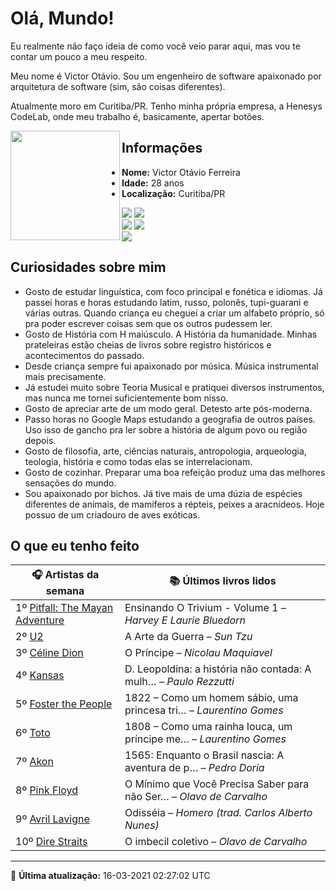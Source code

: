 # Olá, Mundo!

Eu realmente não faço ideia de como você veio parar aqui, mas vou te contar um pouco a meu respeito.

Meu nome é Victor Otávio. Sou um engenheiro de software apaixonado por arquitetura de software (sim, são coisas diferentes).

Atualmente moro em Curitiba/PR. Tenho minha própria empresa, a Henesys CodeLab, onde meu trabalho é, basicamente, apertar botões.

<img align="left" src="https://github.com/vctrtvfrrr/vctrtvfrrr/raw/master/octocat.png" alt="" width="175" />

## Informações

- **Nome:** Victor Otávio Ferreira
- **Idade:** 28 anos
- **Localização:** Curitiba/PR

[![](https://img.shields.io/badge/LinkedIn-victorotavio-blue)](https://www.linkedin.com/in/victorotavio/) [![](https://img.shields.io/badge/Twitter-@vctrtvfrrr-blue)](https://twitter.com/vctrtvfrrr)  
[![](https://img.shields.io/badge/GitHub-vctrtvfrrr-24292e)](https://github.com/vctrtvfrrr) [![](https://img.shields.io/badge/GitLab-vctrtvfrrr-ec5d16)](https://gitlab.com/vctrtvfrrr)  
[![](https://img.shields.io/badge/Email-victor@otavioferreira.com.br-red)](mailto:victor@otavioferreira.com.br)  

## Curiosidades sobre mim

-   Gosto de estudar linguística, com foco principal e fonética e idiomas. Já passei horas e horas estudando latim, russo, polonês, tupi-guarani e várias outras. Quando criança eu cheguei a criar um alfabeto próprio, só pra poder escrever coisas sem que os outros pudessem ler.
-   Gosto de História com H maiúsculo. A História da humanidade. Minhas prateleiras estão cheias de livros sobre registro históricos e acontecimentos do passado.
-   Desde criança sempre fui apaixonado por música. Música instrumental mais precisamente.
-   Já estudei muito sobre Teoria Musical e pratiquei diversos instrumentos, mas nunca me tornei suficientemente bom nisso.
-   Gosto de apreciar arte de um modo geral. Detesto arte pós-moderna.
-   Passo horas no Google Maps estudando a geografia de outros países. Uso isso de gancho pra ler sobre a história de algum povo ou região depois.
-   Gosto de filosofia, arte, ciências naturais, antropologia, arqueologia, teologia, história e como todas elas se interrelacionam.
-   Gosto de cozinhar. Preparar uma boa refeição produz uma das melhores sensações do mundo.
-   Sou apaixonado por bichos. Já tive mais de uma dúzia de espécies diferentes de animais, de mamiferos a répteis, peixes a aracnídeos. Hoje possuo de um criadouro de aves exóticas.


## O que eu tenho feito

|                                   🎧 Artistas da semana                                   |                      📚 Últimos livros lidos                      |
|-------------------------------------------------------------------------------------------|-------------------------------------------------------------------|
| 1º [Pitfall: The Mayan Adventure](https://www.last.fm/music/Pitfall:+The+Mayan+Adventure) | Ensinando O Trivium - Volume 1	–	_Harvey E Laurie Bluedorn_         |
| 2º [U2](https://www.last.fm/music/U2)                                                     | A Arte da Guerra	–	_Sun Tzu_                                        |
| 3º [Céline Dion](https://www.last.fm/music/C%C3%A9line+Dion)                              | O Príncipe	–	_Nicolau Maquiavel_                                    |
| 4º [Kansas](https://www.last.fm/music/Kansas)                                             | D. Leopoldina: a história não contada: A mulh…	–	_Paulo Rezzutti_   |
| 5º [Foster the People](https://www.last.fm/music/Foster+the+People)                       | 1822 – Como um homem sábio, uma princesa tri…	–	_Laurentino Gomes_  |
| 6º [Toto](https://www.last.fm/music/Toto)                                                 | 1808 – Como uma rainha louca, um príncipe me…	–	_Laurentino Gomes_  |
| 7º [Akon](https://www.last.fm/music/Akon)                                                 | 1565: Enquanto o Brasil nascia: A aventura de p…	–	_Pedro Doria_    |
| 8º [Pink Floyd](https://www.last.fm/music/Pink+Floyd)                                     | O Mínimo que Você Precisa Saber para não Ser…	–	_Olavo de Carvalho_ |
| 9º [Avril Lavigne](https://www.last.fm/music/Avril+Lavigne)                               | Odisséia	–	_Homero (trad. Carlos Alberto Nunes)_                    |
| 10º [Dire Straits](https://www.last.fm/music/Dire+Straits)                                | O imbecil coletivo	–	_Olavo de Carvalho_                            |


---

🚀 **Última atualização:** 16-03-2021 02:27:02 UTC
